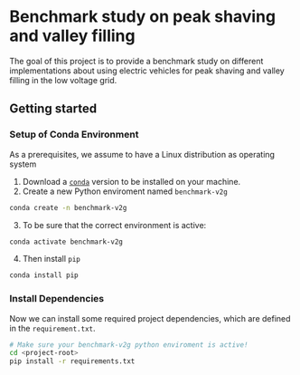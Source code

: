 # Benchmark study on peak shaving and valley filling
The goal of this project is to provide a benchmark study on different implementations about using electric vehicles for peak shaving and valley filling in the low voltage grid.

## Getting started
### Setup of Conda Environment
As a prerequisites, we assume to have a Linux distribution as operating system
1. Download a [`conda`](https://conda.io/projects/conda/en/latest/user-guide/install/index.html) version to be installed on your machine. 
2. Create a new Python enviroment named `benchmark-v2g`
```bash
conda create -n benchmark-v2g
```
3. To be sure that the correct environment is active:
```bash
conda activate benchmark-v2g
```
4. Then install `pip`
```bash
conda install pip
```

### Install Dependencies
Now we can install some required project dependencies, which are defined in the `requirement.txt`.
```bash
# Make sure your benchmark-v2g python enviroment is active!
cd <project-root>
pip install -r requirements.txt
```
